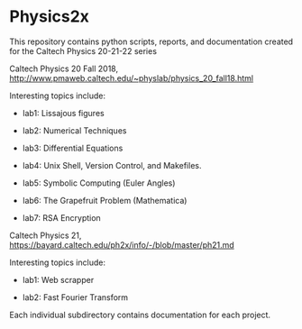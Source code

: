# Physics2x

This repository contains python scripts, reports, and documentation created for the Caltech Physics 20-21-22 series

Caltech Physics 20 Fall 2018, http://www.pmaweb.caltech.edu/~physlab/physics_20_fall18.html

Interesting topics include:

* lab1: Lissajous figures    

* lab2: Numerical Techniques 

* lab3: Differential Equations              

* lab4: Unix Shell, Version Control, and Makefiles.

* lab5: Symbolic Computing (Euler Angles)

* lab6: The Grapefruit Problem (Mathematica)             

* lab7: RSA Encryption

Caltech Physics 21, https://bayard.caltech.edu/ph2x/info/-/blob/master/ph21.md

Interesting topics include:

* lab1: Web scrapper

* lab2: Fast Fourier Transform

Each individual subdirectory contains documentation for each project.
